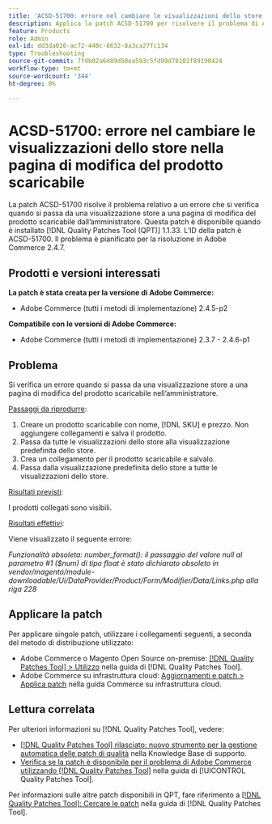 ```yaml
---
title: 'ACSD-51700: errore nel cambiare le visualizzazioni dello store nella pagina di modifica del prodotto scaricabile'
description: Applica la patch ACSD-51700 per risolvere il problema di Adobe Commerce in cui si verifica un errore quando si passa da una visualizzazione store a una pagina di modifica del prodotto scaricabile nell’amministratore.
feature: Products
role: Admin
exl-id: dd3da026-ac72-440c-8632-8a3ca27fc134
type: Troubleshooting
source-git-commit: 7fdb02a6d89d50ea593c5fd99d78101f89198424
workflow-type: tm+mt
source-wordcount: '344'
ht-degree: 0%

---
```


# ACSD-51700: errore nel cambiare le visualizzazioni dello store nella pagina di modifica del prodotto scaricabile

La patch ACSD-51700 risolve il problema relativo a un errore che si verifica quando si passa da una visualizzazione store a una pagina di modifica del prodotto scaricabile dall’amministratore. Questa patch è disponibile quando è installato [!DNL Quality Patches Tool (QPT)] 1.1.33. L’ID della patch è ACSD-51700. Il problema è pianificato per la risoluzione in Adobe Commerce 2.4.7.

## Prodotti e versioni interessati

**La patch è stata creata per la versione di Adobe Commerce:**

* Adobe Commerce (tutti i metodi di implementazione) 2.4.5-p2

**Compatibile con le versioni di Adobe Commerce:**

* Adobe Commerce (tutti i metodi di implementazione) 2.3.7 - 2.4.6-p1

## Problema

Si verifica un errore quando si passa da una visualizzazione store a una pagina di modifica del prodotto scaricabile nell’amministratore.

<u>Passaggi da riprodurre</u>:

1. Creare un prodotto scaricabile con nome, [!DNL SKU] e prezzo. Non aggiungere collegamenti e salva il prodotto.
1. Passa da tutte le visualizzazioni dello store alla visualizzazione predefinita dello store.
1. Crea un collegamento per il prodotto scaricabile e salvalo.
1. Passa dalla visualizzazione predefinita dello store a tutte le visualizzazioni dello store.

<u>Risultati previsti</u>:

I prodotti collegati sono visibili.

<u>Risultati effettivi</u>:

Viene visualizzato il seguente errore:

*Funzionalità obsoleta: number_format(): il passaggio del valore null al parametro #1 ($num) di tipo float è stato dichiarato obsoleto in vendor/magento/module-downloadable/Ui/DataProvider/Product/Form/Modifier/Data/Links.php alla riga 228*

## Applicare la patch

Per applicare singole patch, utilizzare i collegamenti seguenti, a seconda del metodo di distribuzione utilizzato:

* Adobe Commerce o Magento Open Source on-premise: [[!DNL Quality Patches Tool] > Utilizzo](/help/tools/quality-patches-tool/usage.md) nella guida di [!DNL Quality Patches Tool].
* Adobe Commerce su infrastruttura cloud: [Aggiornamenti e patch > Applica patch](https://experienceleague.adobe.com/docs/commerce-cloud-service/user-guide/develop/upgrade/apply-patches.html) nella guida Commerce su infrastruttura cloud.

## Lettura correlata

Per ulteriori informazioni su [!DNL Quality Patches Tool], vedere:

* [[!DNL Quality Patches Tool] rilasciato: nuovo strumento per la gestione automatica delle patch di qualità](https://experienceleague.adobe.com/en/docs/commerce-operations/tools/quality-patches-tool/quality-patches-tool-to-self-serve-quality-patches) nella Knowledge Base di supporto.
* [Verifica se la patch è disponibile per il problema di Adobe Commerce utilizzando  [!DNL Quality Patches Tool]](/help/tools/quality-patches-tool/patches-available-in-qpt/check-patch-for-magento-issue-with-magento-quality-patches.md) nella guida di [!UICONTROL Quality Patches Tool].


Per informazioni sulle altre patch disponibili in QPT, fare riferimento a [[!DNL Quality Patches Tool]: Cercare le patch](https://experienceleague.adobe.com/tools/commerce-quality-patches/index.html) nella guida di [!DNL Quality Patches Tool].
